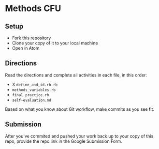 # Methods CFU

## Setup

- Fork this repository
- Clone your copy of it to your local machine
- Open in Atom

## Directions

Read the directions and complete all activities in each file, in this order:
- X `define_and_id.rb.rb`
- `methods_variables.rb`
- `final_practice.rb`
- `self-evaluation.md`

Based on what you know about Git workflow, make commits as you see fit.

## Submission

After you've commited and pushed your work back up to your copy of this repo, provide the repo link in the Google Submission Form.
